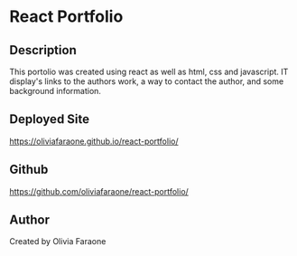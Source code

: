 # React Portfolio

## Description
This portolio was created using react as well as html, css and javascript. IT display's links to the authors work, a way to contact the author, and some background information.

## Deployed Site
https://oliviafaraone.github.io/react-portfolio/ 

## Github
https://github.com/oliviafaraone/react-portfolio/

## Author
Created by Olivia Faraone
